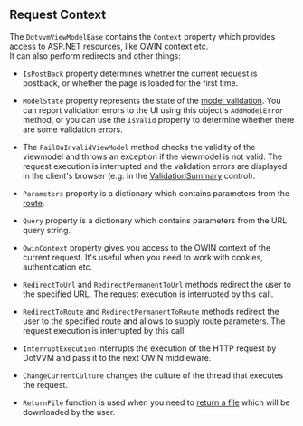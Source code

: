 ## Request Context

The `DotvvmViewModelBase` contains the `Context` property which provides access to ASP.NET resources, like OWIN context etc.  
It can also perform redirects and other things:

+ `IsPostBack` property determines whether the current request is postback, or whether the page is loaded for the first time.

+ `ModelState` property represents the state of the [model validation](/docs/tutorials/basics-validation/{branch}). You can report validation errors to the 
UI using this object's `AddModelError` method, or you can use the `IsValid` property to determine whether there are some validation errors.

+ The `FailOnInvalidViewModel` method checks the validity of the viewmodel and throws an exception if the viewmodel is not valid. The request execution is
interrupted and the validation errors are displayed in the client's browser (e.g. in the [ValidationSummary](/docs/controls/builtin/ValidationSummary/{branch}) control).

+ `Parameters` property is a dictionary which contains parameters from the [route](/docs/tutorials/basics-routing/{branch}).

+ `Query` property is a dictionary which contains parameters from the URL query string.

+ `OwinContext` property gives you access to the OWIN context of the current request. It's useful when you need to work with cookies, authentication etc.

+ `RedirectToUrl` and `RedirectPermanentToUrl` methods redirect the user to the specified URL. 
The request execution is interrupted by this call.

+ `RedirectToRoute` and `RedirectPermanentToRoute` methods redirect the user to the specified route and allows to supply route parameters. 
The request execution is interrupted by this call. 

+ `InterruptExecution` interrupts the execution of the HTTP request by DotVVM and pass it to the next OWIN middleware.  

+ `ChangeCurrentCulture` changes the culture of the thread that executes the request.

+ `ReturnFile` function is used when you need to [return a file](/docs/tutorials/advanced-returning-files/{branch}) which will be downloaded by the user.
